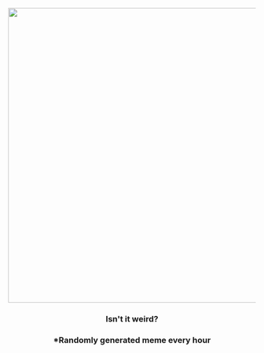 <p align="center">
        <img src="https://i.redd.it/l7tjb6b5h0m81.jpg" width="600" height="600">
        </p>
        <h3 align="center">Isn't it weird?</h3>
        <h3 align="center">*Randomly generated meme every hour</h3>
    